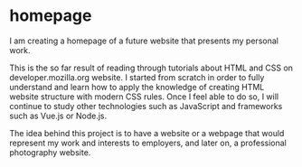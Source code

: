 # homepage
I am creating a homepage of a future website that presents my personal work.

This is the so far result of reading through tutorials about HTML and CSS on developer.mozilla.org website. I started from scratch in order to
fully understand and learn how to apply the knowledge of creating HTML website structure with modern CSS rules. Once I feel able to
do so, I will continue to study other technologies such as JavaScript and frameworks such as Vue.js or Node.js.

The idea behind this project is to have a website or a webpage that would represent my work and interests to employers, and later on, a professional photography website.
